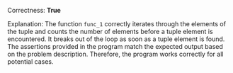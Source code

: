 Correctness: **True**

Explanation: 
The function `func_1` correctly iterates through the elements of the tuple and counts the number of elements before a tuple element is encountered. It breaks out of the loop as soon as a tuple element is found. The assertions provided in the program match the expected output based on the problem description. Therefore, the program works correctly for all potential cases.